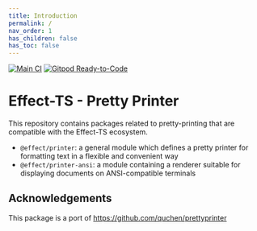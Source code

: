 ```yaml
---
title: Introduction
permalink: /
nav_order: 1
has_children: false
has_toc: false
---
```


[![Main CI](https://github.com/Effect-TS/printer/actions/workflows/main.yml/badge.svg)](https://github.com/Effect-TS/printer/actions/workflows/main.yml)
[![Gitpod Ready-to-Code](https://img.shields.io/badge/Gitpod-ready--to--code-908a85?logo=gitpod)](https://gitpod.io/#https://github.com/Effect-TS/printer)

# Effect-TS - Pretty Printer

This repository contains packages related to pretty-printing that are compatible with the Effect-TS ecosystem.

- `@effect/printer`: a general module which defines a pretty printer for formatting text in a flexible and convenient way
- `@effect/printer-ansi`: a module containing a renderer suitable for displaying documents on ANSI-compatible terminals

## Acknowledgements

This package is a port of https://github.com/quchen/prettyprinter

